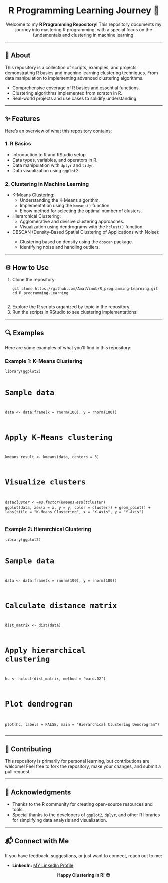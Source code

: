 <h1 align="center">R Programming Learning Journey 🌟</h1>

<p align="center">
  Welcome to my <strong>R Programming Repository</strong>! This repository documents my journey into mastering R programming, with a special focus on the fundamentals and clustering in machine learning.
</p>

---

<h2>📖 About</h2>
<p>
This repository is a collection of scripts, examples, and projects demonstrating R basics and machine learning clustering techniques. From data manipulation to implementing advanced clustering algorithms.
</p>
<ul>
  <li>Comprehensive coverage of R basics and essential functions.</li>
  <li>Clustering algorithms implemented from scratch in R.</li>
  <li>Real-world projects and use cases to solidify understanding.</li>
</ul>

---

<h2>✨ Features</h2>
<p>Here’s an overview of what this repository contains:</p>

<h3>1. R Basics</h3>
<ul>
  <li>Introduction to R and RStudio setup.</li>
  <li>Data types, variables, and operators in R.</li>
  <li>Data manipulation with <code>dplyr</code> and <code>tidyr</code>.</li>
  <li>Data visualization using <code>ggplot2</code>.</li>
</ul>

<h3>2. Clustering in Machine Learning</h3>
<ul>
  <li>K-Means Clustering:
    <ul>
      <li>Understanding the K-Means algorithm.</li>
      <li>Implementation using the <code>kmeans()</code> function.</li>
      <li>Elbow method for selecting the optimal number of clusters.</li>
    </ul>
  </li>
  <li>Hierarchical Clustering:
    <ul>
      <li>Agglomerative and divisive clustering approaches.</li>
      <li>Visualization using dendrograms with the <code>hclust()</code> function.</li>
    </ul>
  </li>
  <li>DBSCAN (Density-Based Spatial Clustering of Applications with Noise):</li>
  <ul>
    <li>Clustering based on density using the <code>dbscan</code> package.</li>
    <li>Identifying noise and handling outliers.</li>
  </ul>
</ul>

---

<h2>⚙️ How to Use</h2>
<ol>
  <li>Clone the repository:
    <pre><code>git clone https://github.com/AmalVinob/R_programming-Learning.git
cd R_programming-Learning
    </code></pre>
  </li>
  <li>Explore the R scripts organized by topic in the repository.</li>
  <li>Run the scripts in RStudio to see clustering implementations:
  </li>
</ol>

---

<h2>🔍 Examples</h2>
<p>Here are some examples of what you'll find in this repository:</p>

<h3>Example 1: K-Means Clustering</h3>
<pre><code>library(ggplot2)

# Sample data
data <- data.frame(x = rnorm(100), y = rnorm(100))

# Apply K-Means clustering
kmeans_result <- kmeans(data, centers = 3)

# Visualize clusters
data$cluster <- as.factor(kmeans_result$cluster)
ggplot(data, aes(x = x, y = y, color = cluster)) +
  geom_point() +
  labs(title = "K-Means Clustering", x = "X-Axis", y = "Y-Axis")
</code></pre>

<h3>Example 2: Hierarchical Clustering</h3>
<pre><code>library(ggplot2)

# Sample data
data <- data.frame(x = rnorm(100), y = rnorm(100))

# Calculate distance matrix
dist_matrix <- dist(data)

# Apply hierarchical clustering
hc <- hclust(dist_matrix, method = "ward.D2")

# Plot dendrogram
plot(hc, labels = FALSE, main = "Hierarchical Clustering Dendrogram")
</code></pre>

---

<h2>🤝 Contributing</h2>
<p>
This repository is primarily for personal learning, but contributions are welcome! Feel free to fork the repository, make your changes, and submit a pull request.
</p>

---

<h2>🙌 Acknowledgments</h2>
<ul>
  <li>Thanks to the R community for creating open-source resources and tools.</li>
  <li>Special thanks to the developers of <code>ggplot2</code>, <code>dplyr</code>, and other R libraries for simplifying data analysis and visualization.</li>
</ul>

---

<h2>📬 Connect with Me</h2>
<p>If you have feedback, suggestions, or just want to connect, reach out to me:</p>
<ul>
  <li><strong>LinkedIn:</strong> <a href="https://www.linkedin.com/in/amalvinob/" target="_blank">MY LinkedIn Profile</a></li>
</ul>

<p align="center"><strong>Happy Clustering in R! 😊</strong></p>
